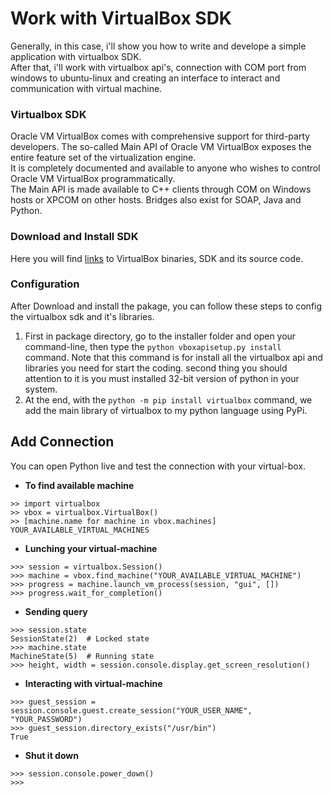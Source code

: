 # Work with VirtualBox SDK
Generally, in this case, i'll show you how to write and develope a simple application with virtualbox SDK.<br>
After that, i'll work with virtualbox api's, connection with COM port from windows to ubuntu-linux and creating an interface to interact and communication with virtual machine.
### Virtualbox SDK
Oracle VM VirtualBox comes with comprehensive support for third-party developers. The so-called Main API of Oracle VM VirtualBox exposes the entire feature set of the virtualization engine.<br>It is completely documented and available to anyone who wishes to control Oracle VM VirtualBox programmatically.<br>
The Main API is made available to C++ clients through COM on Windows hosts or XPCOM on other hosts. Bridges also exist for SOAP, Java and Python. 
### Download and Install SDK
Here you will find [links](https://www.virtualbox.org/wiki/Downloads) to VirtualBox binaries, SDK and its source code. 
### Configuration
After Download and install the pakage, you can follow these steps to config the virtualbox sdk and it's libraries. <br>
1. First in package directory, go to the installer folder and open your command-line, then type the `python vboxapisetup.py install` command.
Note that this command is for install all the virtualbox api and libraries you need for start the coding. second thing you should attention to it is you must installed 32-bit version of python in your system. 
2. At the end, with the `python -m pip install virtualbox` command, we add the main library of virtualbox to my python language using PyPi.
## Add Connection
You can open Python live and test the connection with your virtual-box.
- **To find available machine**
```
>> import virtualbox
>> vbox = virtualbox.VirtualBox()
>> [machine.name for machine in vbox.machines]
YOUR_AVAILABLE_VIRTUAL_MACHINES
```
- **Lunching your virtual-machine**
```
>>> session = virtualbox.Session()
>>> machine = vbox.find_machine("YOUR_AVAILABLE_VIRTUAL_MACHINE")
>>> progress = machine.launch_vm_process(session, "gui", [])
>>> progress.wait_for_completion()
```
- **Sending query**
```
>>> session.state
SessionState(2)  # Locked state
>>> machine.state
MachineState(5)  # Running state
>>> height, width = session.console.display.get_screen_resolution()
```
- **Interacting with virtual-machine**
```
>>> guest_session = session.console.guest.create_session("YOUR_USER_NAME", "YOUR_PASSWORD")
>>> guest_session.directory_exists("/usr/bin")
True
```
- **Shut it down**
```
>>> session.console.power_down()
>>>
```
